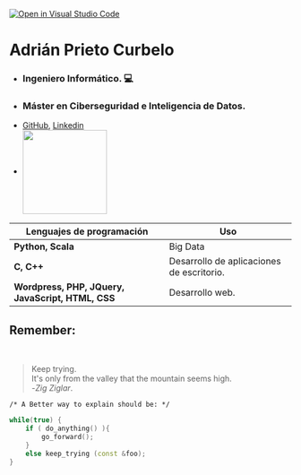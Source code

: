 [![Open in Visual Studio Code](https://classroom.github.com/assets/open-in-vscode-f059dc9a6f8d3a56e377f745f24479a46679e63a5d9fe6f495e02850cd0d8118.svg)](https://classroom.github.com/online_ide?assignment_repo_id=6158885&assignment_repo_type=AssignmentRepo)




# Adrián Prieto Curbelo
* ### Ingeniero Informático. :computer:
* ### Máster en Ciberseguridad e Inteligencia de Datos.
* [GitHub]( https://github.com/AdrianPrietoCurbelo ), [Linkedin]( https://www.linkedin.com/in/adrian-prieto-curbelo-133640181/ )
* <a href="https://www.ull.es/"> <img style='vertical-align:middle;' src="https://lh3.googleusercontent.com/proxy/MFIJQXX7lB4FgAB62IRplFMckvZsLl5F113OLpUzLmWtobKM3VsUzyfXbEkr-ZrtprKjMkZC6a6DhEjbRGYK1k9Pz38PZRscsd7mT0D_7RqhJZhC-EJjWqlG" width=150 > </a>

Lenguajes de programación | Uso
------------------------- |---
 __Python, Scala__ | Big Data 
 __C, C++__ | Desarrollo de aplicaciones de escritorio.
 __Wordpress, PHP, JQuery, JavaScript, HTML, CSS__ | Desarrollo web.



## Remember: 
</br>

> Keep trying. </br>
> It's only from the valley that the mountain seems high. </br>
>  -_Zig Ziglar_.

`/* A Better way to explain should be: */`
```c++
while(true) {
    if ( do_anything() ){
        go_forward();
    }
    else keep_trying (const &foo);
}
```

